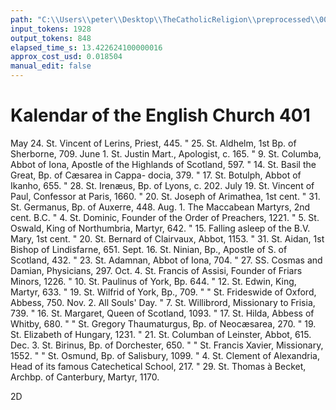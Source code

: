 ```yaml
---
path: "C:\\Users\\peter\\Desktop\\TheCatholicReligion\\preprocessed\\00422.jpg"
input_tokens: 1928
output_tokens: 848
elapsed_time_s: 13.422624100000016
approx_cost_usd: 0.018504
manual_edit: false
---
```

# Kalendar of the English Church 401

May 24. St. Vincent of Lerins, Priest, 445.
"   25. St. Aldhelm, 1st Bp. of Sherborne, 709.
June 1. St. Justin Mart., Apologist, c. 165.
"   9. St. Columba, Abbot of Iona, Apostle of the
         Highlands of Scotland, 597.
"   14. St. Basil the Great, Bp. of Cæsarea in Cappa-
         docia, 379.
"   17. St. Botulph, Abbot of Ikanho, 655.
"   28. St. Irenæus, Bp. of Lyons, c. 202.
July 19. St. Vincent of Paul, Confessor at Paris, 1660.
"   20. St. Joseph of Arimathea, 1st cent.
"   31. St. Germanus, Bp. of Auxerre, 448.
Aug. 1. The Maccabean Martyrs, 2nd cent. B.C.
"   4. St. Dominic, Founder of the Order of Preachers,
         1221.
"   5. St. Oswald, King of Northumbria, Martyr,
         642.
"   15. Falling asleep of the B.V. Mary, 1st cent.
"   20. St. Bernard of Clairvaux, Abbot, 1153.
"   31. St. Aidan, 1st Bishop of Lindisfarne, 651.
Sept. 16. St. Ninian, Bp., Apostle of S. of Scotland, 432.
"   23. St. Adamnan, Abbot of Iona, 704.
"   27. SS. Cosmas and Damian, Physicians, 297.
Oct. 4. St. Francis of Assisi, Founder of Friars Minors,
         1226.
"   10. St. Paulinus of York, Bp. 644.
"   12. St. Edwin, King, Martyr, 633.
"   19. St. Wilfrid of York, Bp., 709.
"   "   St. Frideswide of Oxford, Abbess, 750.
Nov. 2. All Souls' Day.
"   7. St. Willibrord, Missionary to Frisia, 739.
"   16. St. Margaret, Queen of Scotland, 1093.
"   17. St. Hilda, Abbess of Whitby, 680.
"   "   St. Gregory Thaumaturgus, Bp. of Neocæsarea,
         270.
"   19. St. Elizabeth of Hungary, 1231.
"   21. St. Columban of Leinster, Abbot, 615.
Dec. 3. St. Birinus, Bp. of Dorchester, 650.
"   "   St. Francis Xavier, Missionary, 1552.
"   "   St. Osmund, Bp. of Salisbury, 1099.
"   4. St. Clement of Alexandria, Head of its famous
         Catechetical School, 217.
"   29. St. Thomas à Becket, Archbp. of Canterbury,
         Martyr, 1170.

2D